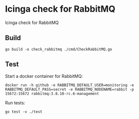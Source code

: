 # Icinga check for RabbitMQ

Icinga check for RabbitMQ

## Build

```
go build -o check_rabbitmq ./cmd/CheckRabbitMQ.go
```

## Test

Start a docker container for RabbitMQ:
```
docker run -h github -e RABBITMQ_DEFAULT_USER=monitoring -e RABBITMQ_DEFAULT_PASS=secret -e RABBITMQ_NODENAME=rabbit -p 15672:15672 rabbitmq:3.8.10-rc.6-management
```

Run tests:
```
go test -v ./test
```
